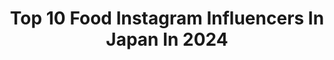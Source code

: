 ---
title: Top 10 Food Instagram Influencers In Japan In 2024
description: >-
  Find top food Instagram influencers in Japan in 2024. Most popular hashtags: #japan #parfait #patisserie.
platform: Instagram
hits: 543
text_top: Identify the best Instagram profiles on inBeat.
text_bottom: Our database aggregates 543 Instagram influencers like this in Japan for you to pitch.
profiles:
  - username: "splusdesign"
    fullname: >-
      SuPlusDesign (Su)
    bio: >-
      IGMA Artisan (Food) 1:12 scale Miniature New York 🇺🇸 インターナショナルギルド(アーティザン/フード) 1:12スケールのミニチュアを作っています。無言フォロー歓迎です。こちらからの無言フォロー失礼します🙇🏻‍♀️
    location: "Japan"
    followers: 5117
    engagement: 4088
    commentsToLikes: 0.058021
    id: ckap60byadx410i78cxocq84e
    verified: false
    hashtags: "#fimo, #minithings, #dollhouse, #polymerclayartist"
  - username: "nomkakaii"
    fullname: >-
      kai カイ
    bio: >-
      *ೃ˚📍 東京/香港/ LA • 20 🇭🇰 ꒱ ✶ ✎ food illustration + lifestyle ----- ＊dm for inquiries / collabs📩 📮 nomkakaiii@gmail.com *ੈ✩ shop + youtube ➷
    location: "Japan"
    followers: 151020
    engagement: 307
    commentsToLikes: 0.008363
    id: clocqd4emgziw0j08j9w89fuo
    verified: false
    hashtags: "#foodillustration, #ootd, #foodartist, #nomkakaii"
  - username: "whatcouldbebutter"
    fullname: >-
      sydney yorkshire •└A
    bio: >-
      half japanese. half jewish. full hungry. social media consulting • food 📷• @egg.salad.sando ✉️: whatcouldbebutter@gmail.com
    location: "Japan"
    followers: 34533
    engagement: 291
    commentsToLikes: 0.092497
    id: ck0w43szkwnw40i19gfh2aotq
    verified: false
    hashtags: "#wcbbdoeshawaii, #burger, #cheeseburger, #wcbbdoesnewyork"
  - username: "tennisweets"
    fullname: >-
      てにすい
    bio: >-
      🇯🇵Japan / Foodie / Traveler🇫🇷 📷美しく美味しいスイーツを求める日々🍰 ・ 🙇他の媒体での掲載・引用は希望していません🙏
    location: "Japan"
    followers: 44925
    engagement: 252
    commentsToLikes: 0.002246
    id: ck8t3u5864i6b0j78ehhtvx5k
    verified: false
    hashtags: "#pastery, #gateau, #parfait, #pierreherme"
  - username: "sayuri__offi"
    fullname: >-
      藤渡小百合/fujito sayuri
    bio: >-
      ※左顔面神経麻痺　闘病中💉※ 【現役ナース🏥&タレント📺】 ブレイキングダウンガール🥊🔥 ・ abemaTV『シャッフルアイランド2』 TBS系列『週刊さんまとマツコ』 日テレ系列『マツコ会議』 ・ お尻アカ🍑 @sayuri__225 料理垢🍳　@sayuri__food
    location: "Japan"
    followers: 94463
    engagement: 221
    commentsToLikes: 0.013690
    id: ck6tuvt8riphh0j716szm8qvi
    verified: false
    hashtags: "#wanima, #kayg, #bbqlife, #pr"
  - username: "khshu_"
    fullname: >-
      千千
    bio: >-
      @suisuikitchen @chienseating @chien_foodcart
    location: "Japan"
    followers: 803552
    engagement: 211
    commentsToLikes: 0.003965
    id: ck0vvrkbbqg830i19a7phuz9y
    verified: true
    hashtags: "#superstar, #teamlabplanets, #toyosu, #gummydrops"
  - username: "77.food"
    fullname: >-
      巨鳥胃77 ｜台北 ｜桃園 ｜台中 ｜日本｜美食 ｜旅遊
    bio: >-
      LINE@：@77.food 🐱：@junming_cat → 🇹🇭 BKK 8/30-9/4 → 🇲🇦 Morocco Oct. → 🇯🇵 Tokyo 11/22-11/26 → 🐧 Antarctica Dec.
    location: "Japan"
    followers: 336268
    engagement: 203
    commentsToLikes: 0.021626
    id: ck55og5k68acz0i11tyvuiifj
    verified: false
    hashtags: "#bangkok, #harrypotter, #thailand, #bkk"
  - username: "kfclovesyou"
    fullname: >-
      Kirstie Chan
    bio: >-
      food • travel • life + sharing experiences & self-care 📍 Seattle 📧: kirstie@kirstiechan.com
    location: "Japan"
    followers: 23230
    engagement: 187
    commentsToLikes: 0.029083
    id: clpdgyi8bf8o80k089161kruz
    verified: false
    hashtags: "#tokyotravel, #seattleblogger, #seattlefoodie, #hosted"
  - username: "bymichellewon"
    fullname: >-
      MICHELLE WON previously known as califreenails
    bio: >-
      Just a girl born and raised in Los Angeles ! ★~(◠ω◕✿) Pregnancy | Nails | Foodie 🌟 ORDER YOUR CUSTOM PRESS ON NAILS TODAY ⬇️
    location: "Japan"
    followers: 63280
    engagement: 162
    commentsToLikes: 0.033001
    id: ck5zsti5sz5pr0i14412xpuyo
    verified: false
    hashtags: "#jupiternails, #pressonnails, #nails, #smallbusinessowner"
  - username: "crazydeya"
    fullname: >-
      crazydeya
    bio: >-
      DEYA® | MUAH | HAIR SPECIALIST | EXTENSIONS CEO: @salon.deya hobby: @mylovely_food @deya_original collab: crazydeya@pobox.sk 📍Bratislava
    location: "Japan"
    followers: 59648
    engagement: 117
    commentsToLikes: 0.025006
    id: ck5ci3381rx780i114cyx68py
    verified: false
    hashtags: "#summervibes, #prazdniny, #realpeople, #samsung"
---